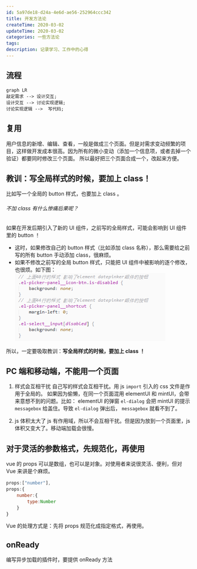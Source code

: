 ```yaml
---
id: 5a97de18-d24a-4e6d-ae56-252964ccc342
title: 开发方法论
createTime: 2020-03-02
updateTime: 2020-03-02
categories: 一些方法论
tags: 
description: 记录学习、工作中的心得
---
```


## 流程

```mermaid
graph LR
敲定需求 --> 设计交互;
设计交互 --> 讨论实现逻辑;
讨论实现逻辑 -->  写代码;

```

## 复用

用户信息的新增、编辑、查看，一般是做成三个页面。但是对需求变动频繁的项目，这样做开发成本很高。因为所有的微小变动（添加一个信息项，或者去掉一个验证）都要同时修改三个页面。
所以最好把三个页面合成一个，改起来方便。

## 教训：写全局样式的时候，要加上 class！

比如写一个全局的 button 样式，也要加上 class 。

###### 不加 class 有什么惨痛后果呢？

如果在开发后期引入了新的 UI 组件，之前写的全局样式，可能会影响到 UI 组件里的 button ！

- 这时，如果修改自己的 button 样式（比如添加 class 名称），那么需要给之前写的所有 button 手动添加 class，很麻烦。
- 如果不修改之前写的全局 button 样式，只能把 UI 组件中被影响的逐个修改，也很烦。如下图： ![在这里插入图片描述](..\post-assets\405156f9-1b66-4460-8292-397495da0d42.png)

所以，一定要吸取教训：**写全局样式的时候，要加上 class ！**

## PC 端和移动端，不能用一个页面

1. 样式会互相干扰
   自己写的样式会互相干扰。用 js `import` 引入的 css 文件是作用于全局的。
   如果因为偷懒，在同一个页面混用 elementUI 和 mintUI，会带来意想不到的问题。比如： elementUI 的弹窗 `el-dialog` 会把 mintUI 的提示 `messagebox` 给盖住。导致 `el-dialog` 弹出后， `messagebox` 就看不到了。

2. js 体积太大了
   js 有作用域，所以不会互相干扰。但是因为放到一个页面里，js 体积又变大了。移动端加载会很慢。

## 对于灵活的参数格式，先规范化，再使用

vue 的 props 可以是数组，也可以是对象。对使用者来说很灵活、便利，但对 Vue 来讲是个麻烦。

```js
props:["number"],
props:{
	number:{
		type:Number
	}
}
```

Vue 的处理方式是：先将 props 规范化成指定格式，再使用。

## onReady

编写异步加载的插件时，要提供 onReady 方法